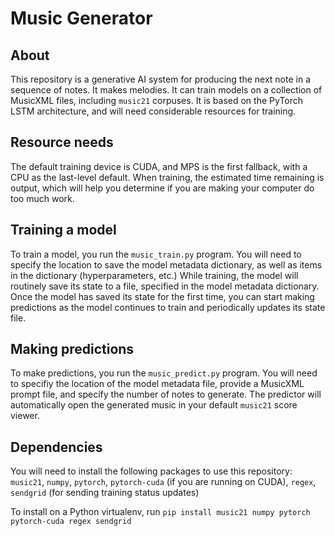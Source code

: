# Music Generator

## About
This repository is a generative AI system for producing the next note in a sequence of notes. It makes melodies. It can train models on a collection of MusicXML files, including `music21` corpuses. It is based on the PyTorch LSTM architecture, and will need considerable resources for training.

## Resource needs
The default training device is CUDA, and MPS is the first fallback, with a CPU as the last-level default. When training, the estimated time remaining is output, which will help you determine if you are making your computer do too much work.

## Training a model
To train a model, you run the `music_train.py` program. You will need to specify the location to save the model metadata dictionary, as well as items in the dictionary (hyperparameters, etc.) While training, the model will routinely save its state to a file, specified in the model metadata dictionary. Once the model has saved its state for the first time, you can start making predictions as the model continues to train and periodically updates its state file.

## Making predictions
To make predictions, you run the `music_predict.py` program. You will need to specifiy the location of the model metadata file, provide a MusicXML prompt file, and specify the number of notes to generate. The predictor will automatically open the generated music in your default `music21` score viewer.

## Dependencies
You will need to install the following packages to use this repository:
`music21`, `numpy`, `pytorch`, `pytorch-cuda` (if you are running on CUDA), `regex`, `sendgrid` (for sending training status updates)

To install on a Python virtualenv, run `pip install music21 numpy pytorch pytorch-cuda regex sendgrid`
